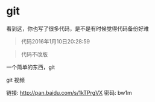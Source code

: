 # git

看到这，你也写了很多代码，是不是有时候觉得代码备份好难


>代码2016年1月10日20:28:59

>代码不改版

一个简单的东西，git

git 视频

链接: http://pan.baidu.com/s/1kTPrgVX 密码: bw1m
